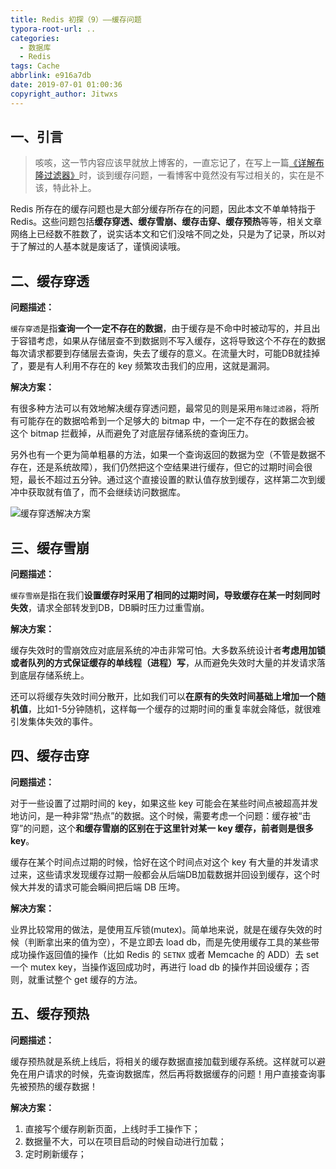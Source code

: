 ```yaml
---
title: Redis 初探（9）——缓存问题
typora-root-url: ..
categories:
  - 数据库
  - Redis
tags: Cache
abbrlink: e916a7db
date: 2019-07-01 01:00:36
copyright_author: Jitwxs
---
```


## 一、引言

>咳咳，这一节内容应该早就放上博客的，一直忘记了，在写上一篇[《详解布隆过滤器》](/dc21b1d2.html)时，谈到缓存问题，一看博客中竟然没有写过相关的，实在是不该，特此补上。

Redis 所存在的缓存问题也是大部分缓存所存在的问题，因此本文不单单特指于 Redis。这些问题包括**缓存穿透、缓存雪崩、缓存击穿、缓存预热**等等，相关文章网络上已经数不胜数了，说实话本文和它们没啥不同之处，只是为了记录，所以对于了解过的人基本就是废话了，谨慎阅读哦。

## 二、缓存穿透

**问题描述：**

`缓存穿透`是指**查询一个一定不存在的数据**，由于缓存是不命中时被动写的，并且出于容错考虑，如果从存储层查不到数据则不写入缓存，这将导致这个不存在的数据每次请求都要到存储层去查询，失去了缓存的意义。在流量大时，可能DB就挂掉了，要是有人利用不存在的 key 频繁攻击我们的应用，这就是漏洞。

**解决方案：**

有很多种方法可以有效地解决缓存穿透问题，最常见的则是采用`布隆过滤器`，将所有可能存在的数据哈希到一个足够大的 bitmap 中，一个一定不存在的数据会被 这个 bitmap 拦截掉，从而避免了对底层存储系统的查询压力。

另外也有一个更为简单粗暴的方法，如果一个查询返回的数据为空（不管是数据不存在，还是系统故障），我们仍然把这个空结果进行缓存，但它的过期时间会很短，最长不超过五分钟。通过这个直接设置的默认值存放到缓存，这样第二次到缓冲中获取就有值了，而不会继续访问数据库。

![缓存穿透解决方案](/images/posts/20190630221228244.png)

## 三、缓存雪崩

**问题描述：**

`缓存雪崩`是指在我们**设置缓存时采用了相同的过期时间，导致缓存在某一时刻同时失效**，请求全部转发到DB，DB瞬时压力过重雪崩。

**解决方案：**

缓存失效时的雪崩效应对底层系统的冲击非常可怕。大多数系统设计者**考虑用加锁或者队列的方式保证缓存的单线程（进程）写**，从而避免失效时大量的并发请求落到底层存储系统上。

还可以将缓存失效时间分散开，比如我们可以**在原有的失效时间基础上增加一个随机值**，比如1-5分钟随机，这样每一个缓存的过期时间的重复率就会降低，就很难引发集体失效的事件。

## 四、缓存击穿

**问题描述：**

对于一些设置了过期时间的 key，如果这些 key 可能会在某些时间点被超高并发地访问，是一种非常“热点”的数据。这个时候，需要考虑一个问题：缓存被“击穿”的问题，这个**和缓存雪崩的区别在于这里针对某一 key 缓存，前者则是很多 key**。

缓存在某个时间点过期的时候，恰好在这个时间点对这个 key 有大量的并发请求过来，这些请求发现缓存过期一般都会从后端DB加载数据并回设到缓存，这个时候大并发的请求可能会瞬间把后端 DB 压垮。

**解决方案：**

业界比较常用的做法，是使用互斥锁(mutex)。简单地来说，就是在缓存失效的时候（判断拿出来的值为空），不是立即去 load db，而是先使用缓存工具的某些带成功操作返回值的操作（比如 Redis 的 `SETNX` 或者 Memcache 的 ADD）去 set 一个 mutex key，当操作返回成功时，再进行 load db 的操作并回设缓存；否则，就重试整个 get 缓存的方法。

## 五、缓存预热

**问题描述：**

缓存预热就是系统上线后，将相关的缓存数据直接加载到缓存系统。这样就可以避免在用户请求的时候，先查询数据库，然后再将数据缓存的问题！用户直接查询事先被预热的缓存数据！

**解决方案：**

1. 直接写个缓存刷新页面，上线时手工操作下；
2. 数据量不大，可以在项目启动的时候自动进行加载；
3. 定时刷新缓存；
